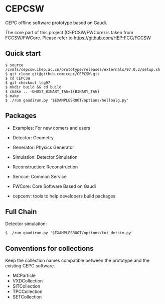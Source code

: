 # CEPCSW

CEPC offline software prototype based on Gaudi.

The core part of this project (CEPCSW/FWCore) is taken from FCCSW/FWCore.
Please refer to https://github.com/HEP-FCC/FCCSW

## Quick start

```
$ source /cvmfs/cepcsw.ihep.ac.cn/prototype/releases/externals/97.0.2/setup.sh
$ git clone git@github.com:cepc/CEPCSW.git
$ cd CEPCSW
$ git checkout lcg97
$ mkdir build && cd build
$ cmake .. -DHOST_BINARY_TAG=${BINARY_TAG}
$ make
$ ./run gaudirun.py '$EXAMPLESROOT/options/helloalg.py'
```

## Packages

* Examples: For new comers and users

* Detector: Geometry

* Generator: Physics Generator

* Simulation: Detector Simulation

* Reconstruction: Reconstruction

* Service: Common Service

* FWCore: Core Software Based on Gaudi

* cepcenv: tools to help developers build packages

## Full Chain

Detector simulation: 
```
$ ./run gaudirun.py '$EXAMPLESROOT/options/tut_detsim.py'
```

## Conventions for collections
Keep the collection names compatible between the prototype and the existing CEPC software.

* MCParticle
* VXDCollection
* SITCollection
* TPCCollection
* SETCollection
